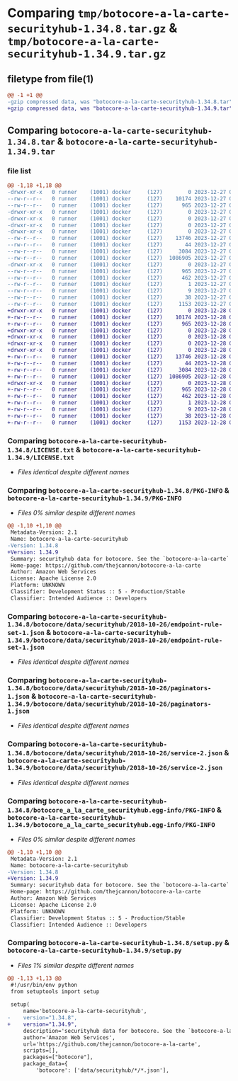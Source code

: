 # Comparing `tmp/botocore-a-la-carte-securityhub-1.34.8.tar.gz` & `tmp/botocore-a-la-carte-securityhub-1.34.9.tar.gz`

## filetype from file(1)

```diff
@@ -1 +1 @@
-gzip compressed data, was "botocore-a-la-carte-securityhub-1.34.8.tar", last modified: Wed Dec 27 01:06:58 2023, max compression
+gzip compressed data, was "botocore-a-la-carte-securityhub-1.34.9.tar", last modified: Thu Dec 28 01:07:00 2023, max compression
```

## Comparing `botocore-a-la-carte-securityhub-1.34.8.tar` & `botocore-a-la-carte-securityhub-1.34.9.tar`

### file list

```diff
@@ -1,18 +1,18 @@
-drwxr-xr-x   0 runner    (1001) docker     (127)        0 2023-12-27 01:06:58.855353 botocore-a-la-carte-securityhub-1.34.8/
--rw-r--r--   0 runner    (1001) docker     (127)    10174 2023-12-27 01:06:58.000000 botocore-a-la-carte-securityhub-1.34.8/LICENSE.txt
--rw-r--r--   0 runner    (1001) docker     (127)      965 2023-12-27 01:06:58.855353 botocore-a-la-carte-securityhub-1.34.8/PKG-INFO
-drwxr-xr-x   0 runner    (1001) docker     (127)        0 2023-12-27 01:06:58.851353 botocore-a-la-carte-securityhub-1.34.8/botocore/
-drwxr-xr-x   0 runner    (1001) docker     (127)        0 2023-12-27 01:06:58.851353 botocore-a-la-carte-securityhub-1.34.8/botocore/data/
-drwxr-xr-x   0 runner    (1001) docker     (127)        0 2023-12-27 01:06:58.851353 botocore-a-la-carte-securityhub-1.34.8/botocore/data/securityhub/
-drwxr-xr-x   0 runner    (1001) docker     (127)        0 2023-12-27 01:06:58.851353 botocore-a-la-carte-securityhub-1.34.8/botocore/data/securityhub/2018-10-26/
--rw-r--r--   0 runner    (1001) docker     (127)    13746 2023-12-27 01:06:29.000000 botocore-a-la-carte-securityhub-1.34.8/botocore/data/securityhub/2018-10-26/endpoint-rule-set-1.json
--rw-r--r--   0 runner    (1001) docker     (127)       44 2023-12-27 01:06:29.000000 botocore-a-la-carte-securityhub-1.34.8/botocore/data/securityhub/2018-10-26/examples-1.json
--rw-r--r--   0 runner    (1001) docker     (127)     3084 2023-12-27 01:06:29.000000 botocore-a-la-carte-securityhub-1.34.8/botocore/data/securityhub/2018-10-26/paginators-1.json
--rw-r--r--   0 runner    (1001) docker     (127)  1086905 2023-12-27 01:06:29.000000 botocore-a-la-carte-securityhub-1.34.8/botocore/data/securityhub/2018-10-26/service-2.json
-drwxr-xr-x   0 runner    (1001) docker     (127)        0 2023-12-27 01:06:58.855353 botocore-a-la-carte-securityhub-1.34.8/botocore_a_la_carte_securityhub.egg-info/
--rw-r--r--   0 runner    (1001) docker     (127)      965 2023-12-27 01:06:58.000000 botocore-a-la-carte-securityhub-1.34.8/botocore_a_la_carte_securityhub.egg-info/PKG-INFO
--rw-r--r--   0 runner    (1001) docker     (127)      462 2023-12-27 01:06:58.000000 botocore-a-la-carte-securityhub-1.34.8/botocore_a_la_carte_securityhub.egg-info/SOURCES.txt
--rw-r--r--   0 runner    (1001) docker     (127)        1 2023-12-27 01:06:58.000000 botocore-a-la-carte-securityhub-1.34.8/botocore_a_la_carte_securityhub.egg-info/dependency_links.txt
--rw-r--r--   0 runner    (1001) docker     (127)        9 2023-12-27 01:06:58.000000 botocore-a-la-carte-securityhub-1.34.8/botocore_a_la_carte_securityhub.egg-info/top_level.txt
--rw-r--r--   0 runner    (1001) docker     (127)       38 2023-12-27 01:06:58.855353 botocore-a-la-carte-securityhub-1.34.8/setup.cfg
--rw-r--r--   0 runner    (1001) docker     (127)     1153 2023-12-27 01:06:58.000000 botocore-a-la-carte-securityhub-1.34.8/setup.py
+drwxr-xr-x   0 runner    (1001) docker     (127)        0 2023-12-28 01:07:00.498427 botocore-a-la-carte-securityhub-1.34.9/
+-rw-r--r--   0 runner    (1001) docker     (127)    10174 2023-12-28 01:07:00.000000 botocore-a-la-carte-securityhub-1.34.9/LICENSE.txt
+-rw-r--r--   0 runner    (1001) docker     (127)      965 2023-12-28 01:07:00.498427 botocore-a-la-carte-securityhub-1.34.9/PKG-INFO
+drwxr-xr-x   0 runner    (1001) docker     (127)        0 2023-12-28 01:07:00.494427 botocore-a-la-carte-securityhub-1.34.9/botocore/
+drwxr-xr-x   0 runner    (1001) docker     (127)        0 2023-12-28 01:07:00.494427 botocore-a-la-carte-securityhub-1.34.9/botocore/data/
+drwxr-xr-x   0 runner    (1001) docker     (127)        0 2023-12-28 01:07:00.494427 botocore-a-la-carte-securityhub-1.34.9/botocore/data/securityhub/
+drwxr-xr-x   0 runner    (1001) docker     (127)        0 2023-12-28 01:07:00.498427 botocore-a-la-carte-securityhub-1.34.9/botocore/data/securityhub/2018-10-26/
+-rw-r--r--   0 runner    (1001) docker     (127)    13746 2023-12-28 01:06:26.000000 botocore-a-la-carte-securityhub-1.34.9/botocore/data/securityhub/2018-10-26/endpoint-rule-set-1.json
+-rw-r--r--   0 runner    (1001) docker     (127)       44 2023-12-28 01:06:26.000000 botocore-a-la-carte-securityhub-1.34.9/botocore/data/securityhub/2018-10-26/examples-1.json
+-rw-r--r--   0 runner    (1001) docker     (127)     3084 2023-12-28 01:06:26.000000 botocore-a-la-carte-securityhub-1.34.9/botocore/data/securityhub/2018-10-26/paginators-1.json
+-rw-r--r--   0 runner    (1001) docker     (127)  1086905 2023-12-28 01:06:26.000000 botocore-a-la-carte-securityhub-1.34.9/botocore/data/securityhub/2018-10-26/service-2.json
+drwxr-xr-x   0 runner    (1001) docker     (127)        0 2023-12-28 01:07:00.498427 botocore-a-la-carte-securityhub-1.34.9/botocore_a_la_carte_securityhub.egg-info/
+-rw-r--r--   0 runner    (1001) docker     (127)      965 2023-12-28 01:07:00.000000 botocore-a-la-carte-securityhub-1.34.9/botocore_a_la_carte_securityhub.egg-info/PKG-INFO
+-rw-r--r--   0 runner    (1001) docker     (127)      462 2023-12-28 01:07:00.000000 botocore-a-la-carte-securityhub-1.34.9/botocore_a_la_carte_securityhub.egg-info/SOURCES.txt
+-rw-r--r--   0 runner    (1001) docker     (127)        1 2023-12-28 01:07:00.000000 botocore-a-la-carte-securityhub-1.34.9/botocore_a_la_carte_securityhub.egg-info/dependency_links.txt
+-rw-r--r--   0 runner    (1001) docker     (127)        9 2023-12-28 01:07:00.000000 botocore-a-la-carte-securityhub-1.34.9/botocore_a_la_carte_securityhub.egg-info/top_level.txt
+-rw-r--r--   0 runner    (1001) docker     (127)       38 2023-12-28 01:07:00.498427 botocore-a-la-carte-securityhub-1.34.9/setup.cfg
+-rw-r--r--   0 runner    (1001) docker     (127)     1153 2023-12-28 01:07:00.000000 botocore-a-la-carte-securityhub-1.34.9/setup.py
```

### Comparing `botocore-a-la-carte-securityhub-1.34.8/LICENSE.txt` & `botocore-a-la-carte-securityhub-1.34.9/LICENSE.txt`

 * *Files identical despite different names*

### Comparing `botocore-a-la-carte-securityhub-1.34.8/PKG-INFO` & `botocore-a-la-carte-securityhub-1.34.9/PKG-INFO`

 * *Files 0% similar despite different names*

```diff
@@ -1,10 +1,10 @@
 Metadata-Version: 2.1
 Name: botocore-a-la-carte-securityhub
-Version: 1.34.8
+Version: 1.34.9
 Summary: securityhub data for botocore. See the `botocore-a-la-carte` package for more info.
 Home-page: https://github.com/thejcannon/botocore-a-la-carte
 Author: Amazon Web Services
 License: Apache License 2.0
 Platform: UNKNOWN
 Classifier: Development Status :: 5 - Production/Stable
 Classifier: Intended Audience :: Developers
```

### Comparing `botocore-a-la-carte-securityhub-1.34.8/botocore/data/securityhub/2018-10-26/endpoint-rule-set-1.json` & `botocore-a-la-carte-securityhub-1.34.9/botocore/data/securityhub/2018-10-26/endpoint-rule-set-1.json`

 * *Files identical despite different names*

### Comparing `botocore-a-la-carte-securityhub-1.34.8/botocore/data/securityhub/2018-10-26/paginators-1.json` & `botocore-a-la-carte-securityhub-1.34.9/botocore/data/securityhub/2018-10-26/paginators-1.json`

 * *Files identical despite different names*

### Comparing `botocore-a-la-carte-securityhub-1.34.8/botocore/data/securityhub/2018-10-26/service-2.json` & `botocore-a-la-carte-securityhub-1.34.9/botocore/data/securityhub/2018-10-26/service-2.json`

 * *Files identical despite different names*

### Comparing `botocore-a-la-carte-securityhub-1.34.8/botocore_a_la_carte_securityhub.egg-info/PKG-INFO` & `botocore-a-la-carte-securityhub-1.34.9/botocore_a_la_carte_securityhub.egg-info/PKG-INFO`

 * *Files 0% similar despite different names*

```diff
@@ -1,10 +1,10 @@
 Metadata-Version: 2.1
 Name: botocore-a-la-carte-securityhub
-Version: 1.34.8
+Version: 1.34.9
 Summary: securityhub data for botocore. See the `botocore-a-la-carte` package for more info.
 Home-page: https://github.com/thejcannon/botocore-a-la-carte
 Author: Amazon Web Services
 License: Apache License 2.0
 Platform: UNKNOWN
 Classifier: Development Status :: 5 - Production/Stable
 Classifier: Intended Audience :: Developers
```

### Comparing `botocore-a-la-carte-securityhub-1.34.8/setup.py` & `botocore-a-la-carte-securityhub-1.34.9/setup.py`

 * *Files 1% similar despite different names*

```diff
@@ -1,13 +1,13 @@
 #!/usr/bin/env python
 from setuptools import setup
 
 setup(
     name='botocore-a-la-carte-securityhub',
-    version="1.34.8",
+    version="1.34.9",
     description='securityhub data for botocore. See the `botocore-a-la-carte` package for more info.',
     author='Amazon Web Services',
     url='https://github.com/thejcannon/botocore-a-la-carte',
     scripts=[],
     packages=["botocore"],
     package_data={
         'botocore': ['data/securityhub/*/*.json'],
```

